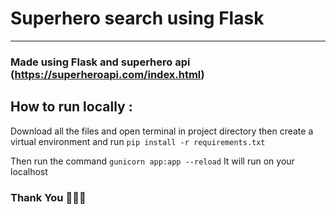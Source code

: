 # Superhero search using Flask
---
### Made using Flask and superhero api (https://superheroapi.com/index.html)

## How to run locally :
Download all the files and open terminal in project directory then create a virtual environment 
and run ```pip install -r requirements.txt```

Then run the command  ```gunicorn app:app --reload``` 
It will run on your localhost

### Thank You 👋👋👋
